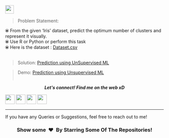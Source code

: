 <br><br>
<img height="27" src="https://img.shields.io/badge/Prediction using Unsupervised ML -Level  Beginner-green.svg?&style=for-the-badge&logo=TheSparksFoundation&logoColor=blue"/>
<br>

> Problem Statement:

⦿ From the given ‘Iris’ dataset, predict the optimum number of clusters and
represent it visually.<br>
⦿ Use R or Python or perform this task<br>
⦿ Here is the dataset :
<a href="https://github.com/manishghoshal99/Unsupervised-Machine-Learning-using-K-Means-Clustering/blob/main/iris.csv">Dataset.csv</a><br><br>
> Solution:
<a href="https://github.com/manishghoshal99/Unsupervised-Machine-Learning-using-K-Means-Clustering/blob/main/Unsupervised%20Machine%20Learning%20using%20K-Means%20Clustering.ipynb"> Prediction using UnSupervised ML</a>

> Demo:
<a href="...">Prediction using Unsupervised ML</a>
<br><br>
<p align="center">
  <b><i>Let's connect! Find me on the web xD</i></b>

[<img height="30" src = "https://img.shields.io/badge/Youtube-%23E4405F.svg?&style=for-the-badge&logo=Youtube&logoColor=white">][Youtube] 
[<img height="30" src = "https://img.shields.io/badge/gmail-c14438?&style=for-the-badge&logo=gmail&logoColor=white">][gmail] 
[<img height="30" src="https://img.shields.io/badge/linkedin-blue.svg?&style=for-the-badge&logo=linkedin&logoColor=white" />][LinkedIn]
[<img height="30" src="https://img.shields.io/badge/github-black.svg?&style=for-the-badge&logo=github&logoColor=white" />][Github]
<br />
<hr />

[youtube]: https://www.youtube.com/channel/UCBY1EFXHzR7EG1kaVC73pYA
[gmail]: mailto:meloidasdragneel12@gmail.com
[linkedin]: https://www.linkedin.com/in/manish-ghoshal-454ba0205/
[github]: https://github.com/manishghoshal99


If you have any Queries or Suggestions, feel free to reach out to me! 

<h3 align="center">Show some &nbsp;❤️&nbsp; By Starring Some Of The Repositories!</h3>
